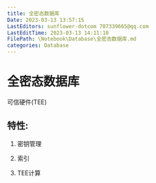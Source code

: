 ```yaml
---
title: 全密态数据库
Date: 2023-03-13 13:57:15
LastEditors: sunflower-dotcom 707339665@qq.com
LastEditTime: 2023-03-13 14:11:10
FilePath: \Notebook\Database\全密态数据库.md
categories: Database
---
```


# 全密态数据库

可信硬件(TEE)

## 特性:
1. 密钥管理

2. 索引

3. TEE计算